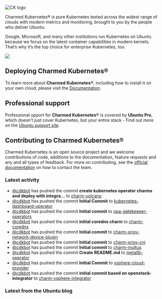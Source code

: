 ![CK logo](https://assets.ubuntu.com/v1/451d4cf4-Charmed+Kubernetes_RGB_onWhite_2022.svg)

Charmed Kubernetes® is pure Kubernetes tested across the widest range of clouds with modern metrics and monitoring, brought to you by the people who deliver Ubuntu.

Google, Microsoft, and many other institutions run Kubernetes on Ubuntu because we focus on the latest container capabilities in modern kernels. That’s why it’s the top choice for enterprise Kubernetes, too.

![](https://assets.ubuntu.com/v1/843c77b6-juju-at-a-glace.svg)

## Deploying Charmed Kubernetes®

To learn more about **Charmed Kubernetes**®, including how to install it on your own cloud, please visit the [Documentation][docs].

## Professional support

Professional upport for **Charmed Kubernetes**® is covered by **Ubuntu Pro**, which doesn't just cover Kubernetes, but your entire stack - Find out more on the [Ubuntu support site](https://ubuntu.com/support).

## Contributing to Charmed Kubernetes®

Charmed Kubernetes is an open source project and we welcome contributions of code, additions to the documentation, feature requests and any and all types of feedback. For more on contributing, see the [official documentation][get-in-touch] on how to contact the team.

<!-- LINKS -->
[docs]: https://ubuntu.com/kubernetes/docs
[get-in-touch]: https://ubuntu.com/kubernetes/docs/get-in-touch

### Latest activity

<!-- activity starts -->
 - [@cdkbot](https://github.com/cdkbot) has pushed the commit **create kubernetes operator charms and deploy with integra...** to [charm-volcano](https://github.com/charmed-kubernetes/charm-volcano)
 - [@cdkbot](https://github.com/cdkbot) has pushed the commit **Initial Commit** to [kubernetes-dashboard-operator](https://github.com/charmed-kubernetes/kubernetes-dashboard-operator)
 - [@cdkbot](https://github.com/cdkbot) has pushed the commit **Initial commit** to [opa-gatekeeper-operators](https://github.com/charmed-kubernetes/opa-gatekeeper-operators)
 - [@cdkbot](https://github.com/cdkbot) has pushed the commit **initial coredns charm** to [charm-coredns](https://github.com/charmed-kubernetes/charm-coredns)
 - [@cdkbot](https://github.com/cdkbot) has pushed the commit **Initial commit** to [charm-sriov-network-device-plugin](https://github.com/charmed-kubernetes/charm-sriov-network-device-plugin)
 - [@cdkbot](https://github.com/cdkbot) has pushed the commit **Initial commit** to [charm-sriov-cni](https://github.com/charmed-kubernetes/charm-sriov-cni)
 - [@cdkbot](https://github.com/cdkbot) has pushed the commit **Initial commit** to [charm-multus](https://github.com/charmed-kubernetes/charm-multus)
 - [@cdkbot](https://github.com/cdkbot) has pushed the commit **Create README.md** to [metallb-operator](https://github.com/charmed-kubernetes/metallb-operator)
 - [@cdkbot](https://github.com/cdkbot) has pushed the commit **Initial Commit** to [vsphere-cloud-provider](https://github.com/charmed-kubernetes/vsphere-cloud-provider)
 - [@cdkbot](https://github.com/cdkbot) has pushed the commit **initial commit based on openstack-integrator** to [charm-vsphere-integrator](https://github.com/charmed-kubernetes/charm-vsphere-integrator)
<!-- activity ends -->

<!-- roadmap starts -->

<!-- roadmap ends -->

### Latest from the Ubuntu blog

<!-- blog starts -->

<!-- blog ends -->
